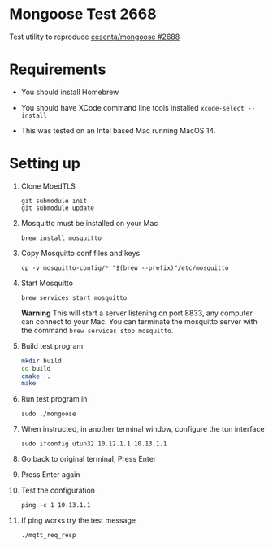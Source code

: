Mongoose Test 2668
========

Test utility to reproduce [cesenta/mongoose #2688](https://github.com/cesanta/mongoose/issues/2668)

# Requirements

  - You should install Homebrew

  - You should have XCode command line tools installed `xcode-select --install`
  
  - This was tested on an Intel based Mac running MacOS 14. 

# Setting up

  1. Clone MbedTLS

      ```
      git submodule init
      git submodule update
      ```

  2. Mosquitto must be installed on your Mac
  
     `brew install mosquitto`
    
  3. Copy Mosquitto conf files and keys
  
     `cp -v mosquitto-config/* "$(brew --prefix)"/etc/mosquitto`
    
  4. Start Mosquitto
  
      `brew services start mosquitto`
     
      **Warning** This will start a server listening on port 8833, any computer can connect to your Mac.  You can terminate the mosquitto server with the command `brew services stop mosquitto`.
     
  5. Build test program
  
      ```sh
      mkdir build
      cd build
      cmake ..
      make
      ```
    
  6. Run test program in 
  
      `sudo ./mongoose`
    
  7. When instructed, in another terminal window, configure the tun interface  
  
      `sudo ifconfig utun32 10.12.1.1 10.13.1.1`
    
  8. Go back to original terminal, Press Enter

  9. Press Enter again
  
  10. Test the configuration
  
        `ping -c 1 10.13.1.1`

  11. If ping works try the test message
  
        `./mqtt_req_resp`

